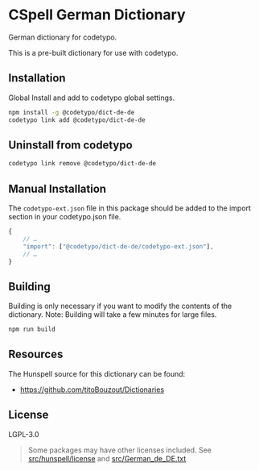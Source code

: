 # CSpell German Dictionary

German dictionary for codetypo.

This is a pre-built dictionary for use with codetypo.

## Installation

Global Install and add to codetypo global settings.

```sh
npm install -g @codetypo/dict-de-de
codetypo link add @codetypo/dict-de-de
```

## Uninstall from codetypo

```sh
codetypo link remove @codetypo/dict-de-de
```

## Manual Installation

The `codetypo-ext.json` file in this package should be added to the import section in your codetypo.json file.

```javascript
{
    // …
    "import": ["@codetypo/dict-de-de/codetypo-ext.json"],
    // …
}
```

## Building

Building is only necessary if you want to modify the contents of the dictionary. Note: Building will take a few minutes for large files.

```sh
npm run build
```

## Resources

The Hunspell source for this dictionary can be found:

- https://github.com/titoBouzout/Dictionaries

## License

LGPL-3.0

> Some packages may have other licenses included.
> See [src/hunspell/license](https://github.com/khulnasoft/codetypo-dicts/blob/main/dictionaries/de_DE/src/hunspell/license) and [src/German_de_DE.txt](https://github.com/khulnasoft/codetypo-dicts/blob/main/dictionaries/de_DE/src/German_de_DE.txt)
